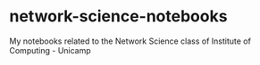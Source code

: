 # network-science-notebooks
My notebooks related to the Network Science class of Institute of Computing - Unicamp
